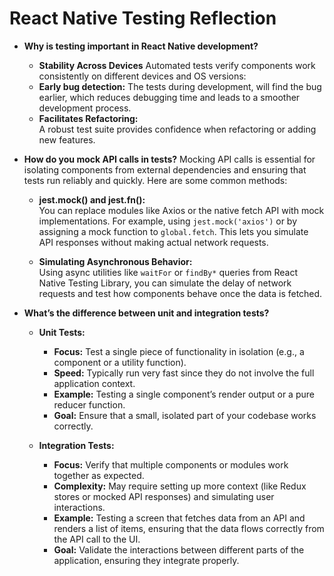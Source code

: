 # React Native Testing Reflection

- **Why is testing important in React Native development?**

  - **Stability Across Devices**
    Automated tests verify components work consistently on different devices and OS versions:
  - **Early bug detection:**
    The tests during development, will find the bug earlier, which reduces debugging time and leads to a smoother development process.
  - **Facilitates Refactoring:**  
    A robust test suite provides confidence when refactoring or adding new features.

- **How do you mock API calls in tests?**
  Mocking API calls is essential for isolating components from external dependencies and ensuring that tests run reliably and quickly. Here are some common methods:

  - **jest.mock() and jest.fn():**  
    You can replace modules like Axios or the native fetch API with mock implementations. For example, using `jest.mock('axios')` or by assigning a mock function to `global.fetch`. This lets you simulate API responses without making actual network requests.

  - **Simulating Asynchronous Behavior:**  
    Using async utilities like `waitFor` or `findBy*` queries from React Native Testing Library, you can simulate the delay of network requests and test how components behave once the data is fetched.

- **What’s the difference between unit and integration tests?**

  - **Unit Tests:**

    - **Focus:** Test a single piece of functionality in isolation (e.g., a component or a utility function).
    - **Speed:** Typically run very fast since they do not involve the full application context.
    - **Example:** Testing a single component’s render output or a pure reducer function.
    - **Goal:** Ensure that a small, isolated part of your codebase works correctly.

  - **Integration Tests:**
    - **Focus:** Verify that multiple components or modules work together as expected.
    - **Complexity:** May require setting up more context (like Redux stores or mocked API responses) and simulating user interactions.
    - **Example:** Testing a screen that fetches data from an API and renders a list of items, ensuring that the data flows correctly from the API call to the UI.
    - **Goal:** Validate the interactions between different parts of the application, ensuring they integrate properly.

